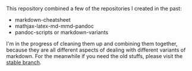 This repository combined a few of the repositories I created in the past:

- markdown-cheatsheet
- mathjax-latex-md-mmd-pandoc
- pandoc-scripts or markdown-variants

I'm in the progress of cleaning them up and combining them together, because they are all different aspects of dealing with different variants of markdown. For the meanwhile if you need the old stuffs, please visit the [stable branch](https://github.com/ickc/markdown-variants/tree/stable).
